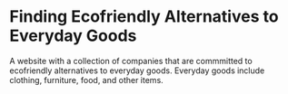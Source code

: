 # Finding Ecofriendly Alternatives to Everyday Goods

A website with a collection of companies that are commmitted to ecofriendly alternatives to everyday goods. 
Everyday goods include clothing, furniture, food, and other items. 

